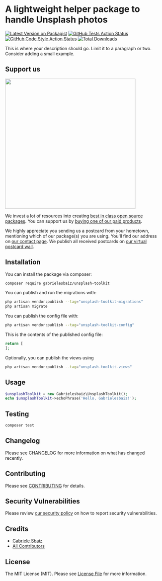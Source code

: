 # A lightweight helper package to handle Unsplash photos

[![Latest Version on Packagist](https://img.shields.io/packagist/v/gabrielesbaiz/unsplash-toolkit.svg?style=flat-square)](https://packagist.org/packages/gabrielesbaiz/unsplash-toolkit)
[![GitHub Tests Action Status](https://img.shields.io/github/actions/workflow/status/gabrielesbaiz/unsplash-toolkit/run-tests.yml?branch=main&label=tests&style=flat-square)](https://github.com/gabrielesbaiz/unsplash-toolkit/actions?query=workflow%3Arun-tests+branch%3Amain)
[![GitHub Code Style Action Status](https://img.shields.io/github/actions/workflow/status/gabrielesbaiz/unsplash-toolkit/fix-php-code-style-issues.yml?branch=main&label=code%20style&style=flat-square)](https://github.com/gabrielesbaiz/unsplash-toolkit/actions?query=workflow%3A"Fix+PHP+code+style+issues"+branch%3Amain)
[![Total Downloads](https://img.shields.io/packagist/dt/gabrielesbaiz/unsplash-toolkit.svg?style=flat-square)](https://packagist.org/packages/gabrielesbaiz/unsplash-toolkit)

This is where your description should go. Limit it to a paragraph or two. Consider adding a small example.

## Support us

[<img src="https://github-ads.s3.eu-central-1.amazonaws.com/unsplash-toolkit.jpg?t=1" width="419px" />](https://spatie.be/github-ad-click/unsplash-toolkit)

We invest a lot of resources into creating [best in class open source packages](https://spatie.be/open-source). You can support us by [buying one of our paid products](https://spatie.be/open-source/support-us).

We highly appreciate you sending us a postcard from your hometown, mentioning which of our package(s) you are using. You'll find our address on [our contact page](https://spatie.be/about-us). We publish all received postcards on [our virtual postcard wall](https://spatie.be/open-source/postcards).

## Installation

You can install the package via composer:

```bash
composer require gabrielesbaiz/unsplash-toolkit
```

You can publish and run the migrations with:

```bash
php artisan vendor:publish --tag="unsplash-toolkit-migrations"
php artisan migrate
```

You can publish the config file with:

```bash
php artisan vendor:publish --tag="unsplash-toolkit-config"
```

This is the contents of the published config file:

```php
return [
];
```

Optionally, you can publish the views using

```bash
php artisan vendor:publish --tag="unsplash-toolkit-views"
```

## Usage

```php
$unsplashToolkit = new Gabrielesbaiz\UnsplashToolkit();
echo $unsplashToolkit->echoPhrase('Hello, Gabrielesbaiz!');
```

## Testing

```bash
composer test
```

## Changelog

Please see [CHANGELOG](CHANGELOG.md) for more information on what has changed recently.

## Contributing

Please see [CONTRIBUTING](CONTRIBUTING.md) for details.

## Security Vulnerabilities

Please review [our security policy](../../security/policy) on how to report security vulnerabilities.

## Credits

- [Gabriele Sbaiz](https://github.com/gabrielesbaiz)
- [All Contributors](../../contributors)

## License

The MIT License (MIT). Please see [License File](LICENSE.md) for more information.
